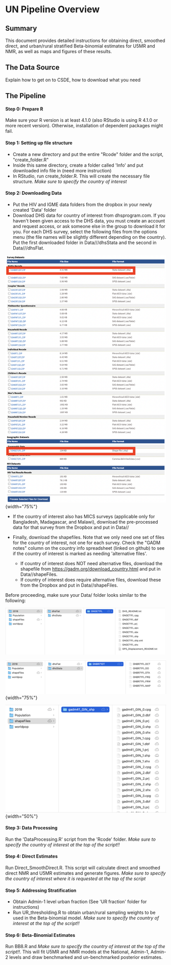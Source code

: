 # UN Pipeline Overview

## Summary

This document provides detailed instructions for obtaining direct, smoothed direct, and urban/rural stratified Beta-binomial estimates for U5MR and NMR, as well as maps and figures of these results.

## The Data Source

Explain how to get on to CSDE, how to download what you need

## The Pipeline

#### Step 0: Prepare R

Make sure your R version is at least 4.1.0 (also RStudio is using R 4.1.0 or more recent version). Otherwise, installation of dependent packages might fail.

#### Step 1: Setting up file structure

-   Create a new directory and put the entire "Rcode" folder and the script, "create_folder.R"
-   Inside this same directory, create a folder called 'Info' and put downloaded info file in (need more instruction)
-   In RStudio, run create_folder.R. This will create the necessary file structure. *Make sure to specify the country of interest*

#### Step 2: Downloading Data

-   Put the HIV and IGME data folders from the dropbox in your newly created 'Data' folder
-   Download DHS data for country of interest from dhsprogram.com. If you haven't been given access to the DHS data, you must create an account and request access, or ask someone else in the group to download it for you. For each DHS survey, select the following files from the options menu (the file names will be slightly different depending on the country). Put the first downloaded folder in Data/<country of interest>/<survey year>/dhsStata and the second in Data/<country of interest>/<survey year>/dhsFlat.

![](Ref_figs/DHS_download.png){width="75%"}

-   If the country of interest also has MICS surveys (applicable only for Bangladesh, Madagascar, and Malawi), download the pre-processed data for that survey from the Dropbox and put in Data/<country of interest>/<survey year>

-   Finally, download the shapefiles. Note that we only need one set of files for the country of interest, not one for each survey. Check the "GADM notes" column on the country info spreadsheet (linked on github) to see if the country of interest is marked as needing 'alternative files'.

    -   If country of interest does NOT need alternative files, download the shapefile from <https://gadm.org/download_country.html> and put in Data/<country of interest>/shapeFiles.
    -   If country of interest does require alternative files, download these from the Dropbox and put in Data/<country of interest>/shapeFiles.

Before proceeding, make sure your Data/<country> folder looks similar to the following:

<img src="ref_figs/Data_Structure1.png" width="500">


![](Ref_figs/Data_Structure2.png){width="75%"}

![](Ref_figs/Data_Structure3.png){width="50%"}

#### Step 3: Data Processing

Run the 'DataProcessing.R' script from the 'Rcode' folder. *Make sure to specify the country of interest at the top of the script!!*

#### Step 4: Direct Estimates

Run Direct_SmoothDirect.R. This script will calculate direct and smoothed direct NMR and U5MR estimates and generate figures. *Make sure to specify the country of interest where it is requested at the top of the script*

#### Step 5: Addressing Stratification

-   Obtain Admin-1 level urban fraction (See 'UR fraction' folder for instructions)
-   Run UR_thresholding.R to obtain urban/rural sampling weights to be used in the Beta-binomial model. *Make sure to specify the country of interest at the top of the script!!*

#### Step 6: Beta-Binomial Estimates

Run BB8.R and *Make sure to specify the country of interest at the top of the script!!*. This will fit U5MR and NMR models at the National, Admin-1, Admin-2 levels and draw benchmarked and un-benchmarked posterior estimates.
